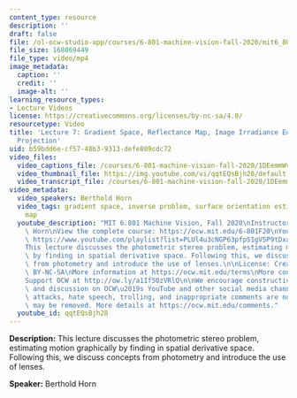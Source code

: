 ```yaml
---
content_type: resource
description: ''
draft: false
file: /ol-ocw-studio-app/courses/6-801-machine-vision-fall-2020/mit6_801f20_lec07_1080p_360p_16_9.mp4
file_size: 168069449
file_type: video/mp4
image_metadata:
  caption: ''
  credit: ''
  image-alt: ''
learning_resource_types:
- Lecture Videos
license: https://creativecommons.org/licenses/by-nc-sa/4.0/
resourcetype: Video
title: 'Lecture 7: Gradient Space, Reflectance Map, Image Irradiance Equation, Gnomonic
  Projection'
uid: b59bdd6e-cf57-48b3-9313-defe809cdc72
video_files:
  video_captions_file: /courses/6-801-machine-vision-fall-2020/1DEemmWvOHGWZxH9jlygo_taQ7GB0iRun_transcript.webvtt
  video_thumbnail_file: https://img.youtube.com/vi/qqtEQsBjh28/default.jpg
  video_transcript_file: /courses/6-801-machine-vision-fall-2020/1DEemmWvOHGWZxH9jlygo_taQ7GB0iRun_transcript.pdf
video_metadata:
  video_speakers: Berthold Horn
  video_tags: gradient space, inverse problem, surface orientation estimation, reflection
    map
  youtube_description: "MIT 6.801 Machine Vision, Fall 2020\nInstructor: Berthold\
    \ Horn\nView the complete course: https://ocw.mit.edu/6-801F20\nYouTube Playlist:\
    \ https://www.youtube.com/playlist?list=PLUl4u3cNGP63pfpS1gV5P9tDxxL_e4W8O\n\n\
    This lecture discusses the photometric stereo problem, estimating motion graphically\
    \ by finding in spatial derivative space. Following this, we discuss concepts\
    \ from photometry and introduce the use of lenses.\n\nLicense: Creative Commons\
    \ BY-NC-SA\nMore information at https://ocw.mit.edu/terms\nMore courses at https://ocw.mit.edu\n\
    Support OCW at http://ow.ly/a1If50zVRlQ\n\nWe encourage constructive comments\
    \ and discussion on OCW\u2019s YouTube and other social media channels. Personal\
    \ attacks, hate speech, trolling, and inappropriate comments are not allowed and\
    \ may be removed. More details at https://ocw.mit.edu/comments."
  youtube_id: qqtEQsBjh28
---
```

**Description:** This lecture discusses the photometric stereo problem, estimating motion graphically by finding in spatial derivative space. Following this, we discuss concepts from photometry and introduce the use of lenses.

**Speaker:** Berthold Horn